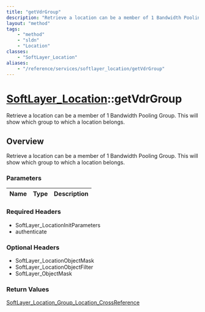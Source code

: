 ```yaml
---
title: "getVdrGroup"
description: "Retrieve a location can be a member of 1 Bandwidth Pooling Group. This will show which group to which a location belongs... "
layout: "method"
tags:
    - "method"
    - "sldn"
    - "Location"
classes:
    - "SoftLayer_Location"
aliases:
    - "/reference/services/softlayer_location/getVdrGroup"
---
```

# [SoftLayer_Location](/reference/services/SoftLayer_Location)::getVdrGroup

Retrieve a location can be a member of 1 Bandwidth Pooling Group. This will show which group to which a location belongs.


## Overview 
Retrieve a location can be a member of 1 Bandwidth Pooling Group. This will show which group to which a location belongs.

### Parameters 
|Name | Type | Description |
| --- | --- | --- |


### Required Headers
* SoftLayer_LocationInitParameters
* authenticate

### Optional Headers
* SoftLayer_LocationObjectMask
* SoftLayer_LocationObjectFilter
* SoftLayer_ObjectMask

### Return Values
<a href='/reference/datatypes/SoftLayer_Location_Group_Location_CrossReference'>SoftLayer_Location_Group_Location_CrossReference </a>

